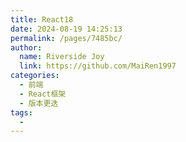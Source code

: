 ```yaml
---
title: React18
date: 2024-08-19 14:25:13
permalink: /pages/7485bc/
author:
  name: Riverside Joy
  link: https://github.com/MaiRen1997
categories:
  - 前端
  - React框架
  - 版本更迭
tags:
  - 
---
```

